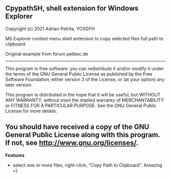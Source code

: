 ## CpypathSH, shell extension for Windows Explorer

Copyright (c) 2021 Adrian Petrila, YO3GFH
    
MS Explorer context menu shell extension to copy
selected files full path to clipboard.

Original example from forum.pellesc.de

------                                
This program is free software: you can redistribute it and/or modify
it under the terms of the GNU General Public License as published by
the Free Software Foundation, either version 3 of the License, or
(at your option) any later version.

This program is distributed in the hope that it will be useful,
but WITHOUT ANY WARRANTY; without even the implied warranty of
MERCHANTABILITY or FITNESS FOR A PARTICULAR PURPOSE.  See the
GNU General Public License for more details.

You should have received a copy of the GNU General Public License
along with this program.  If not, see <http://www.gnu.org/licenses/>.
------

**Features**

* select one or more files, right-click, "Copy Path to Clipboard". Amazing =)


